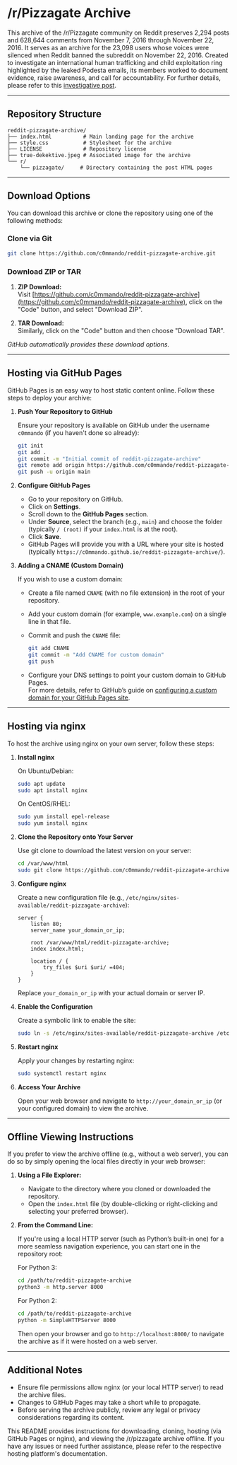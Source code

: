 # /r/Pizzagate Archive

This archive of the /r/Pizzagate community on Reddit preserves 2,294 posts and 628,644 comments from November 7, 2016 through November 22, 2016. It serves as an archive for the 23,098 users whose voices were silenced when Reddit banned the subreddit on November 22, 2016. Created to investigate an international human trafficking and child exploitation ring highlighted by the leaked Podesta emails, its members worked to document evidence, raise awareness, and call for accountability. For further details, please refer to this [investigative post](https://forum.hackliberty.org/t/uncovering-pizzagate-a-citizen-journalist-investigation-warning-nsfw-nsfl/295).

---

## Repository Structure

```
reddit-pizzagate-archive/
├── index.html          # Main landing page for the archive
├── style.css           # Stylesheet for the archive
├── LICENSE             # Repository license
├── true-dekektive.jpeg # Associated image for the archive
└── r/
    └── pizzagate/     # Directory containing the post HTML pages
```

---

## Download Options

You can download this archive or clone the repository using one of the following methods:

### Clone via Git

```bash
git clone https://github.com/c0mmando/reddit-pizzagate-archive.git
```

### Download ZIP or TAR

1. **ZIP Download:**  
   Visit [https://github.com/c0mmando/reddit-pizzagate-archive](https://github.com/c0mmando/reddit-pizzagate-archive), click on the "Code" button, and select "Download ZIP".

2. **TAR Download:**  
   Similarly, click on the "Code" button and then choose "Download TAR".  

*GitHub automatically provides these download options.*

---

## Hosting via GitHub Pages

GitHub Pages is an easy way to host static content online. Follow these steps to deploy your archive:

1. **Push Your Repository to GitHub**

   Ensure your repository is available on GitHub under the username `c0mmando` (if you haven't done so already):

   ```bash
   git init
   git add .
   git commit -m "Initial commit of reddit-pizzagate-archive"
   git remote add origin https://github.com/c0mmando/reddit-pizzagate-archive.git
   git push -u origin main
   ```

2. **Configure GitHub Pages**

   - Go to your repository on GitHub.
   - Click on **Settings**.
   - Scroll down to the **GitHub Pages** section.
   - Under **Source**, select the branch (e.g., `main`) and choose the folder (typically `/ (root)` if your `index.html` is at the root).
   - Click **Save**.
   - GitHub Pages will provide you with a URL where your site is hosted (typically `https://c0mmando.github.io/reddit-pizzagate-archive/`).

3. **Adding a CNAME (Custom Domain)**

   If you wish to use a custom domain:
   
   - Create a file named `CNAME` (with no file extension) in the root of your repository.
   - Add your custom domain (for example, `www.example.com`) on a single line in that file.
   - Commit and push the `CNAME` file:
     
     ```bash
     git add CNAME
     git commit -m "Add CNAME for custom domain"
     git push
     ```
     
   - Configure your DNS settings to point your custom domain to GitHub Pages.  
     For more details, refer to GitHub’s guide on [configuring a custom domain for your GitHub Pages site](https://docs.github.com/en/pages/configuring-a-custom-domain-for-your-github-pages-site).

---

## Hosting via nginx

To host the archive using nginx on your own server, follow these steps:

1. **Install nginx**

   On Ubuntu/Debian:

   ```bash
   sudo apt update
   sudo apt install nginx
   ```

   On CentOS/RHEL:

   ```bash
   sudo yum install epel-release
   sudo yum install nginx
   ```

2. **Clone the Repository onto Your Server**

   Use git clone to download the latest version on your server:

   ```bash
   cd /var/www/html
   sudo git clone https://github.com/c0mmando/reddit-pizzagate-archive.git
   ```

3. **Configure nginx**

   Create a new configuration file (e.g., `/etc/nginx/sites-available/reddit-pizzagate-archive`):

   ```nginx
   server {
       listen 80;
       server_name your_domain_or_ip;

       root /var/www/html/reddit-pizzagate-archive;
       index index.html;

       location / {
           try_files $uri $uri/ =404;
       }
   }
   ```

   Replace `your_domain_or_ip` with your actual domain or server IP.

4. **Enable the Configuration**

   Create a symbolic link to enable the site:

   ```bash
   sudo ln -s /etc/nginx/sites-available/reddit-pizzagate-archive /etc/nginx/sites-enabled/
   ```

5. **Restart nginx**

   Apply your changes by restarting nginx:

   ```bash
   sudo systemctl restart nginx
   ```

6. **Access Your Archive**

   Open your web browser and navigate to `http://your_domain_or_ip` (or your configured domain) to view the archive.

---

## Offline Viewing Instructions

If you prefer to view the archive offline (e.g., without a web server), you can do so by simply opening the local files directly in your web browser:

1. **Using a File Explorer:**

   - Navigate to the directory where you cloned or downloaded the repository.
   - Open the `index.html` file (by double-clicking or right-clicking and selecting your preferred browser).

2. **From the Command Line:**

   If you're using a local HTTP server (such as Python’s built-in one) for a more seamless navigation experience, you can start one in the repository root:

   For Python 3:

   ```bash
   cd /path/to/reddit-pizzagate-archive
   python3 -m http.server 8000
   ```

   For Python 2:

   ```bash
   cd /path/to/reddit-pizzagate-archive
   python -m SimpleHTTPServer 8000
   ```

   Then open your browser and go to `http://localhost:8000/` to navigate the archive as if it were hosted on a web server.

---

## Additional Notes

- Ensure file permissions allow nginx (or your local HTTP server) to read the archive files.
- Changes to GitHub Pages may take a short while to propagate.
- Before serving the archive publicly, review any legal or privacy considerations regarding its content.

This README provides instructions for downloading, cloning, hosting (via GitHub Pages or nginx), and viewing the /r/pizzagate archive offline. If you have any issues or need further assistance, please refer to the respective hosting platform's documentation.
